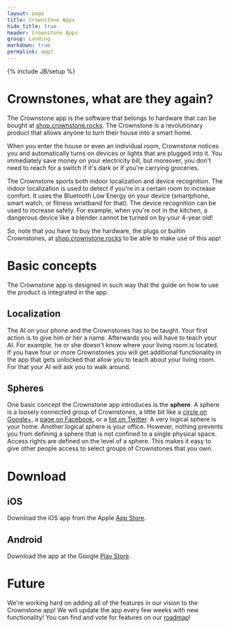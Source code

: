 ```yaml
---
layout: page
title: Crownstone Apps
hide_title: true
header: Crownstone Apps
group: Landing
markdown: true
permalink: app/
---
```

{% include JB/setup %}

# Crownstones, what are they again?

The Crownstone app is the software that belongs to hardware that can be bought at 
[shop.crownstone.rocks](https://shop.crownstone.rocks). 
The Crownstone is a revolutionary product that allows anyone to turn their house into a smart home. 

When you enter the house or even an individual room, Crownstone notices you and automatically turns on devices or lights that are plugged into it. You immediately save money on your electricity bill, but moreover, you don't need to reach for a switch if it's dark or if you're carrying groceries.

The Crownstone sports both indoor localization and device recognition. The indoor localization is used to detect if you're in a certain room to increase comfort. It uses the Bluetooth Low Energy on your device (smartphone, smart watch, or fitness wristband for that). The device recognition can be used to increase safety. For example, when you're not in the kitchen, a dangerous device like a blender cannot be turned on by your 4-year old!

So, note that you have to buy the hardware, the plugs or builtin Crownstones, at 
[shop.crownstone.rocks](https://shop.crownstone.rocks) 
to be able to make use of this app!

# Basic concepts

The Crownstone app is designed in such way that the guide on how to use the product is integrated in the app. 

## Localization

The AI on your phone and the Crownstones has to be taught. Your first action is to give him or her a name. Afterwards you will have to teach your AI. For example, he or she doesn't know where your living room is located. If you have four or more Crownstones you will get additional functionality in the app that gets unlocked that allow you to teach about your living room. For that your AI will ask you to walk around.

## Spheres

One basic concept the Crownstone app introduces is the **sphere**. A sphere is a loosely connected group of Crownstones, a little bit like a 
[circle on Google+](https://support.google.com/plus/answer/6320407?hl=en), 
a 
[page on Facebook](https://www.facebook.com/help/104002523024878), 
or a 
[list on Twitter](https://support.twitter.com/articles/76460). 
A very logical sphere is your home. Another logical sphere is your office. However, nothing prevents you from defining a sphere that is not confined to a single physical space. Access rights are defined on the level of a sphere. This makes it easy to give other people access to select groups of Crownstones that you own.

# Download

## iOS

Download the iOS app from the Apple
[App Store](https://itunes.apple.com/us/app/crownstone/id1136616106?mt=8).

## Android

Download the app at the Google 
[Play Store](https://play.google.com/store/apps/details?id=rocks.crownstone.consumerapp).

# Future

We're working hard on adding all of the features in our vision to the Crownstone app! We will update the app every few weeks with new functionality! You can find and vote for features on our 
[roadmap](https://trello.com/b/6rUcIt62/crownstone-transparent-product-roadmap)!


